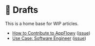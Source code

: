# 📃 Drafts

This is a home base for WIP articles.

* [How to Contribute to AppFlowy](../../../../documentation/appflowy/draft-how-to-contribute-to-appflowy.md) ([issue](https://github.com/AppFlowy-IO/AppFlowy-Docs/issues/74))
* [Use Case: Software Engineer](draft-use-case-software-engineer.md) ([issue](https://github.com/AppFlowy-IO/AppFlowy-Docs/issues/72))
